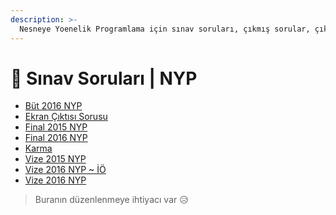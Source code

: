 ```yaml
---
description: >-
  Nesneye Yoenelik Programlama için sınav soruları, çıkmış sorular, çıkmışlar, önceki senelerde çıkan sorular
---
```


# 📃 Sınav Soruları \| NYP

<!--YPackage.YGitbookIntegration-tarafından-otomatik-oluşturulmuştur-->

- [Büt 2016 NYP](B%C3%BCt%202016%20NYP.pdf)
- [Ekran Çıktısı Sorusu](Ekran%20%C3%87%C4%B1kt%C4%B1s%C4%B1%20Sorusu.pdf)
- [Final 2015 NYP](Final%202015%20NYP.pdf)
- [Final 2016 NYP](Final%202016%20NYP.pdf)
- [Karma](Karma.pdf)
- [Vize 2015 NYP](Vize%202015%20NYP.pdf)
- [Vize 2016 NYP ~ İÖ](Vize%202016%20NYP%20~%20%C4%B0%C3%96.pdf)
- [Vize 2016 NYP](Vize%202016%20NYP.pdf)

<!--YPackage.YGitbookIntegration-tarafından-otomatik-oluşturulmuştur-->

> Buranın düzenlenmeye ihtiyacı var 😥
